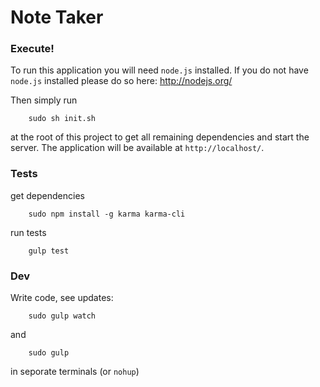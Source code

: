 Note Taker
===

### Execute!
To run this application you will need `node.js` installed. If you do not have `node.js` installed please do so here: http://nodejs.org/

Then simply run 
```
    sudo sh init.sh
```
at the root of this project to get all remaining dependencies and start the server. The application will be available at `http://localhost/`.

### Tests

get dependencies
```
    sudo npm install -g karma karma-cli
```

run tests
```
    gulp test
```

### Dev

Write code, see updates:
```
    sudo gulp watch
```
and
```
    sudo gulp
```
in seporate terminals (or `nohup`)
